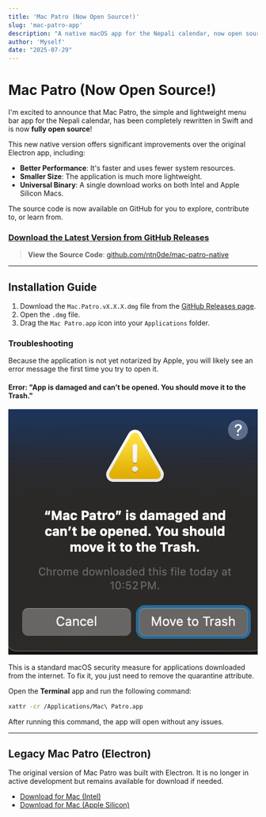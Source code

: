 ```yaml
---
title: 'Mac Patro (Now Open Source!)'
slug: 'mac-patro-app'
description: "A native macOS app for the Nepali calendar, now open source!"
author: 'Myself'
date: "2025-07-29"
---
```


# Mac Patro (Now Open Source!)

I'm excited to announce that Mac Patro, the simple and lightweight menu bar app for the Nepali calendar, has been completely rewritten in Swift and is now **fully open source**!

This new native version offers significant improvements over the original Electron app, including:
*   **Better Performance**: It's faster and uses fewer system resources.
*   **Smaller Size**: The application is much more lightweight.
*   **Universal Binary**: A single download works on both Intel and Apple Silicon Macs.

The source code is now available on GitHub for you to explore, contribute to, or learn from.

### **[Download the Latest Version from GitHub Releases](https://github.com/ntn0de/mac-patro-native/releases/latest/download/Mac-Patro-latest.dmg)**


> **View the Source Code**: [github.com/ntn0de/mac-patro-native](https://github.com/ntn0de/mac-patro-native/)

---

## Installation Guide

1.  Download the `Mac.Patro.vX.X.X.dmg` file from the [GitHub Releases page](https://github.com/ntn0de/mac-patro-native/releases).
2.  Open the `.dmg` file.
3.  Drag the `Mac Patro.app` icon into your `Applications` folder.

### Troubleshooting

Because the application is not yet notarized by Apple, you will likely see an error message the first time you try to open it.

#### Error: "App is damaged and can’t be opened. You should move it to the Trash."

![macOS security error message](./mac-patro-issue.jpeg)

This is a standard macOS security measure for applications downloaded from the internet. To fix it, you just need to remove the quarantine attribute.

Open the **Terminal** app and run the following command:

```bash
xattr -cr /Applications/Mac\ Patro.app
```

After running this command, the app will open without any issues.

---

## Legacy Mac Patro (Electron)

The original version of Mac Patro was built with Electron. It is no longer in active development but remains available for download if needed.

*   [Download for Mac (Intel)](https://github.com/ntn0de/ntn0de.github.io/raw/refs/heads/main/blogs/files/Mac%20Patro-darwin-x64.zip)
*   [Download for Mac (Apple Silicon)](https://github.com/ntn0de/ntn0de.github.io/raw/refs/heads/main/blogs/files/Mac%20Patro-darwin-arm64.zip)
